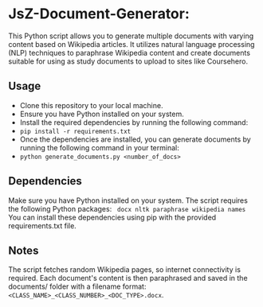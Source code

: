 # JsZ-Document-Generator:

This Python script allows you to generate multiple documents with varying content based on Wikipedia articles. It utilizes natural language processing (NLP) techniques to paraphrase Wikipedia content and create documents suitable for using as study documents to upload to sites like Coursehero.

## Usage

- Clone this repository to your local machine.
- Ensure you have Python installed on your system.
- Install the required dependencies by running the following command: 
- `pip install -r requirements.txt`
- Once the dependencies are installed, you can generate documents by running the following command in your terminal:
- `python generate_documents.py <number_of_docs>`

## Dependencies
Make sure you have Python installed on your system. The script requires the following Python packages:
`
docx
nltk
paraphrase
wikipedia
names`
You can install these dependencies using pip with the provided requirements.txt file.


## Notes
The script fetches random Wikipedia pages, so internet connectivity is required.
Each document's content is then paraphrased and saved in the documents/ folder with a filename format: `<CLASS_NAME>_<CLASS_NUMBER>_<DOC_TYPE>.docx`.
